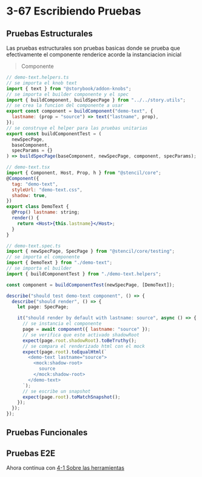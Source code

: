 # 3-67 Escribiendo Pruebas

## Pruebas Estructurales

Las pruebas estructurales son pruebas basicas donde se prueba que efectivamente el componente renderice acorde la instanciacion inicial

> Componente

```jsx
// demo-text.helpers.ts
// se importa el knob text
import { text } from "@storybook/addon-knobs";
// se importa el builder componente y el spec
import { buildComponent, buildSpecPage } from "../../story.utils";
// se crea la funcion del componente a usar
export const component = buildComponent("demo-text", {
  lastname: (prop = "source") => text("lastname", prop),
});
// se construye el helper para las pruebas unitarias
export const buildComponentTest = (
  newSpecPage,
  baseComponent,
  specParams = {}
) => buildSpecPage(baseComponent, newSpecPage, component, specParams);
```

```jsx
// demo-text.tsx
import { Component, Host, Prop, h } from "@stencil/core";
@Component({
  tag: "demo-text",
  styleUrl: "demo-text.css",
  shadow: true,
})
export class DemoText {
  @Prop() lastname: string;
  render() {
    return <Host>{this.lastname}</Host>;
  }
}
```

```jsx
// demo-text.spec.ts
import { newSpecPage, SpecPage } from "@stencil/core/testing";
// se importa el componente
import { DemoText } from "./demo-text";
// se importa el builder
import { buildComponentTest } from "./demo-text.helpers";

const component = buildComponentTest(newSpecPage, [DemoText]);

describe("should test demo-text component", () => {
  describe("should render", () => {
    let page: SpecPage;

    it("should render by default with lastname: source", async () => {
      // se instancia el componente
      page = await component({ lastname: "source" });
      // se verifica que este activado shadowRoot
      expect(page.root.shadowRoot).toBeTruthy();
      // se compara el renderizado html con el mock
      expect(page.root).toEqualHtml(`
        <demo-text lastname="source">
          <mock:shadow-root>
            source
          </mock:shadow-root>
        </demo-text>
      `);
      // se escribe un snapshot
      expect(page.root).toMatchSnapshot();
    });
  });
});
```

## Pruebas Funcionales

## Pruebas E2E

Ahora continua con [4-1 Sobre las herramientas](../4-herramientas/4-1-sobre-las-herramientas.md)
